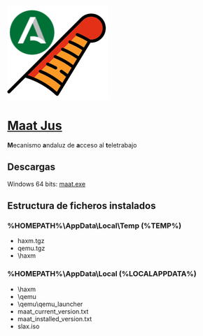 ![alt text](https://github.com/luisfdz-jda/MaatJus/blob/master/MaatJus.png)

# [Maat Jus](https://es.wikipedia.org/wiki/Maat)

**M**ecanismo **a**ndaluz de **a**cceso al **t**eletrabajo

## Descargas
Windows 64 bits: [maat.exe](https://github.com/luisfdz-jda/MaatJus/releases/download/Maat_win32_x86_64_1/maat.exe)

## Estructura de ficheros instalados

### %HOMEPATH%\AppData\Local\Temp (%TEMP%)
- haxm.tgz
- qemu.tgz
- \haxm

### %HOMEPATH%\AppData\Local (%LOCALAPPDATA%)
- \haxm
- \qemu
- \qemu\qemu_launcher
- maat_current_version.txt
- maat_installed_version.txt
- slax.iso


